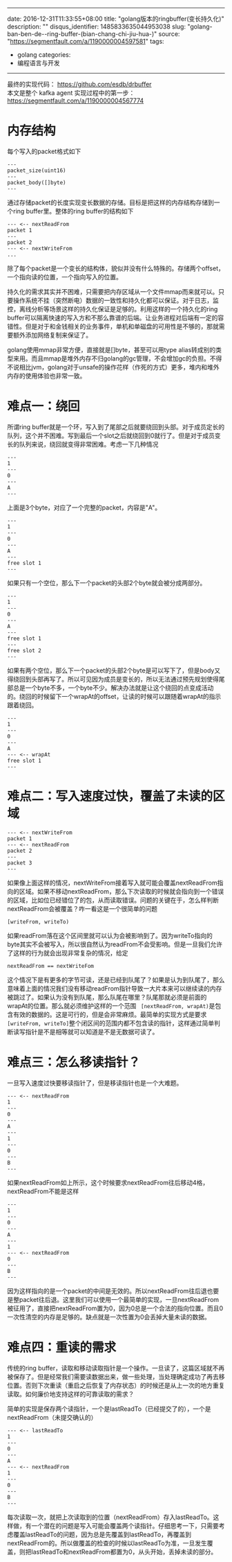 
---
date: 2016-12-31T11:33:55+08:00
title: "golang版本的ringbuffer(变长持久化)"
description: ""
disqus_identifier: 1485833635044953038
slug: "golang-ban-ben-de--ring-buffer-(bian-chang-chi-jiu-hua-)"
source: "https://segmentfault.com/a/1190000004597581"
tags: 
- golang 
categories:
- 编程语言与开发
---

最终的实现代码： <https://github.com/esdb/drbuffer>\
本文是整个 kafka agent
实现过程中的第一步：<https://segmentfault.com/a/1190000004567774>

内存结构
========

每个写入的packet格式如下

    ---
    packet_size(uint16)
    ---
    packet_body([]byte)
    ---

通过存储packet的长度实现变长数据的存储。目标是把这样的内存结构存储到一个ring
buffer里。整体的ring buffer的结构如下

    --- <-- nextReadFrom
    packet 1
    ---
    packet 2
    --- <-- nextWriteFrom 
    ...

除了每个packet是一个变长的结构体，貌似并没有什么特殊的。存储两个offset，一个指向读的位置，一个指向写入的位置。

持久化的需求其实并不困难，只需要把内存区域从一个文件mmap而来就可以。只要操作系统不挂（突然断电）数据的一致性和持久化都可以保证。对于日志，监控，离线分析等场景这样的持久化保证是足够的。利用这样的一个持久化的ring
buffer可以隔离快速的写入方和不那么靠谱的后端。让业务进程对后端有一定的容错性。但是对于和金钱相关的业务事件，单机和单磁盘的可用性是不够的，那就需要额外添加网络复制来保证了。

golang使用mmap非常方便，直接就是\[\]byte，甚至可以用type
alias转成别的类型来用。而且mmap是堆外内存不归golang的gc管理，不会增加gc的负担。不得不说相比jvm，golang对于unsafe的操作花样（作死的方式）更多，堆内和堆外内存的使用体验也非常一致。

难点一：绕回
============

所谓ring
buffer就是一个环，写入到了尾部之后就要绕回到头部。对于成员定长的队列，这个并不困难。写到最后一个slot之后就绕回到0就行了。但是对于成员变长的队列来说，绕回就变得非常困难。考虑一下几种情况

    ---
    1
    ---
    0
    ---
    A
    ---

上面是3个byte，对应了一个完整的packet，内容是"A"。

    ---
    1
    ---
    0
    ---
    A
    ---
    free slot 1
    ---

如果只有一个空位，那么下一个packet的头部2个byte就会被分成两部分。

    ---
    1
    ---
    0
    ---
    A
    ---
    free slot 1
    ---
    free slot 2
    ---

如果有两个空位，那么下一个packet的头部2个byte是可以写下了，但是body又得绕回到头部再写了。所以可见因为成员是变长的，所以无法通过预先规划使得尾部总是一个byte不多，一个byte不少。解决办法就是让这个绕回的点变成活动的。绕回的时候留下一个wrapAt的offset，让读的时候可以跟随着wrapAt的指示跟着绕回。

    ---
    1
    ---
    0
    ---
    A
    --- <-- wrapAt
    free slot 1
    ---

难点二：写入速度过快，覆盖了未读的区域
======================================

    --- <-- nextWriteFrom
    packet 1
    --- <-- nextReadFrom
    packet 2
    ---
    packet 3
    ---

如果像上面这样的情况，nextWriteFrom接着写入就可能会覆盖nextReadFrom指向的区域。如果不移动nextReadFrom，那么下次读取的时候就会指向到一个错误的区域，比如位已经错位了的包，从而读取错误。问题的关键在于，怎么样判断nextReadFrom会被覆盖？咋一看这是一个很简单的问题

    [writeFrom, writeTo)

如果readFrom落在这个区间里就可以认为会被影响到了。因为writeTo指向的byte其实不会被写入，所以很自然认为readFrom不会受影响。但是一旦我们允许了这样的行为就会出现非常复杂的情况，给定

    nextReadFrom == nextWriteFom

这个情况下是有更多的字节可读，还是已经到队尾了？如果是认为到队尾了，那么意味着上面的情况我们没有移动readFrom指针导致一大片本来可以继续读的内存被跳过了。如果认为没有到队尾，那么队尾在哪里？队尾那就必须是前面的wrapAt的位置。那么就必须维护这样的一个范围
` [nextReadFrom, wrapAt)`是包含有效的数据的。这是可行的，但是会非常麻烦。最简单的实现方式是要求`[writeFrom, writeTo]`整个闭区间的范围内都不包含读的指针，这样通过简单判断读写指针是不是相等就可以知道是不是无数据可读了。

难点三：怎么移读指针？
======================

一旦写入速度过快要移读指针了，但是移读指针也是一个大难题。

    --- <-- nextReadFrom
    1
    ---
    0
    ---
    A
    ---
    1
    ---
    0
    ---
    B
    ---

如果nextReadFrom如上所示，这个时候要求nextReadFrom往后移动4格，nextReadFrom不能是这样

    --- 
    1
    ---
    0
    ---
    A
    ---
    1
    --- <-- nextReadFrom
    0
    ---
    B
    ---

因为这样指向的是一个packet的中间是无效的。所以nextReadFrom往后退也要是整packet往后退。这里我们可以使用一个最简单的实现，一旦nextReadFrom被征用了，直接把nextReadFrom置为0，因为0总是一个合法的指向位置。而且0一次性清空的内存是足够的。缺点就是一次性置为0会丢掉大量未读的数据。

难点四：重读的需求
==================

传统的ring
buffer，读取和移动读取指针是一个操作。一旦读了，这篇区域就不再被保存了。但是经常我们需要读数据出来，做一些处理，当处理确定成功了再去移位置。否则下次重读（重启之后恢复了内存状态）的时候还是从上一次的地方重复读取。如何廉价地支持这样的可靠读取的需求？

简单的实现是保存两个读指针，一个是lastReadTo（已经提交了的），一个是nextReadFrom（未提交确认的）

    --- <-- lastReadTo
    1
    ---
    0
    ---
    A
    --- <-- nextReadFrom
    1
    ---
    0
    ---
    B
    ---

每次读取一次，就把上次读取到的位置（nextReadFrom）存入lastReadTo。这样做，有一个潜在的问题是写入可能会覆盖两个读指针。仔细思考一下，只需要考虑覆盖lastReadTo的问题，因为总是先覆盖到lastReadTo，再覆盖到nextReadFrom的。所以做覆盖的检查的时候以lastReadTo为准，一旦发生覆盖，则把lastReadTo和nextReadFrom都置为0，从头开始，丢掉未读的部分。

